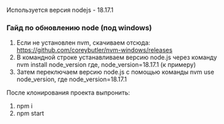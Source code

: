 Используется версия nodejs - 18.17.1
### Гайд по обновлению node (под windows)

1. Если не установлен nvm, скачиваем отсюда: https://github.com/coreybutler/nvm-windows/releases
2. В командной строке устанавливаем версию node.js через команду nvm install node_version где, node_version=18.17.1 (к примеру)
3. Затем переключаем версию node.js с помощью команды nvm use node_version, где node_version=18.17.1

После клонирования проекта выпронить:
1) npm i
2) npm start
